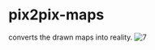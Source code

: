 # pix2pix-maps
converts the drawn maps into reality.
![7](https://user-images.githubusercontent.com/98259409/172214077-a71db616-c6fd-4c53-8789-f4c2f21493eb.jpg)
